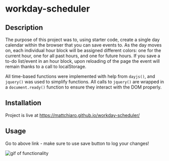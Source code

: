 # workday-scheduler

## Description

The purpose of this project was to, using starter code, create a single day calendar within the browser that you can save events to. As the day moves on, each individual hour block will be assigned different colors: one for the current hour, one for all past hours, and one for future hours. If you save a to-do list/event in an hour block, upon reloading of the page the event will remain thanks to a call to localStorage.

All time-based functions were implemented with help from ```dayjs()```, and ```jquery()``` was used to simplify functions. All calls to ```jquery()``` are wrapped in a ```document.ready()``` function to ensure they interact with the DOM properly.

## Installation

Project is live at https://mattchiaro.github.io/workday-scheduler/

## Usage

Go to above link - make sure to use save button to log your changes!

![gif of functionality](./assets/images/functionality-test-gif.gif)

